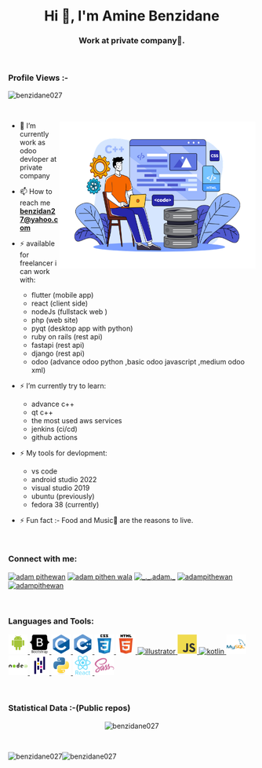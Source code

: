 <h1 align="center">Hi 👋, I'm Amine Benzidane</h1>
<h3 align="center">Work at private company🌟.</h3>

<br>

<p align="right"> <h3>Profile Views :-</h3> <img src="https://komarev.com/ghpvc/?username=benzidane027&label=Profile%20views&color=0e75b6&style=flat"
    alt="benzidane027" /> 
  </p>

<br>

<p><img align="right" src="https://github.com/benzidane027/benzidane027/blob/main/image/image_02.webp" alt="benzidane027" width="400" height="300" /></p>

- 🌱 I’m currently work as odoo devloper at private company 
- 📫 How to reach me **benzidan27@yahoo.com**
- ⚡ available for freelancer i can work with:
  - flutter (mobile app)
  - react (client side)
  - nodeJs (fullstack web )
  - php (web site)
  - pyqt (desktop app with python)
  - ruby on rails (rest api)
  - fastapi (rest api)
  - django (rest api)
  - odoo (advance odoo python ,basic odoo javascript ,medium odoo xml)

- ⚡ I’m currently try to learn:
  - advance c++ 
  - qt c++
  - the most used aws services
  - jenkins (ci/cd)
  - github actions
- ⚡ My tools for devlopment:
  - vs code 
  - android studio 2022
  - visual studio 2019
  - ubuntu (previously)
  - fedora 38 (currently)

- ⚡ Fun fact :- Food and Music🎵 are the reasons to live.

<br>

<h3 align="left">Connect with me:</h3>
<p align="left">
  <a href="" target="blank"><img align="center"
      src="https://raw.githubusercontent.com/rahuldkjain/github-profile-readme-generator/master/src/images/icons/Social/linked-in-alt.svg"
      alt="adam pithewan" height="30" width="40" /></a>
  <a href="" target="blank"><img align="center"
      src="https://raw.githubusercontent.com/rahuldkjain/github-profile-readme-generator/master/src/images/icons/Social/facebook.svg"
      alt="adam pithen wala" height="30" width="40" /></a>
  <a href="" target="blank"><img align="center"
      src="https://raw.githubusercontent.com/rahuldkjain/github-profile-readme-generator/master/src/images/icons/Social/instagram.svg"
      alt="_._.adam._" height="30" width="40" /></a>
  <a href="" target="blank"><img align="center"
      src="https://raw.githubusercontent.com/rahuldkjain/github-profile-readme-generator/master/src/images/icons/Social/hackerrank.svg"
      alt="adampithewan" height="30" width="40" /></a>
 <a href="https://twitter.com/benzidane0027" target="blank"><img align="center"
      src="https://raw.githubusercontent.com/rahuldkjain/github-profile-readme-generator/master/src/images/icons/Social/twitter.svg"
      alt="adampithewan" height="30" width="40" /></a>
</p>

<br>

<h3 align="left">Languages and Tools:</h3>
<p align="left"> <a href="https://developer.android.com" target="_blank" rel="noreferrer"> <img
      src="https://raw.githubusercontent.com/devicons/devicon/master/icons/android/android-original-wordmark.svg"
      alt="android" width="40" height="40" /> </a> <a href="https://getbootstrap.com" target="_blank" rel="noreferrer">
    <img src="https://raw.githubusercontent.com/devicons/devicon/master/icons/bootstrap/bootstrap-plain-wordmark.svg"
      alt="bootstrap" width="40" height="40" /> </a> <a href="https://www.cprogramming.com/" target="_blank"
    rel="noreferrer"> <img src="https://raw.githubusercontent.com/devicons/devicon/master/icons/c/c-original.svg"
      alt="c" width="40" height="40" /> </a> <a href="https://www.w3schools.com/cpp/" target="_blank" rel="noreferrer">
    <img src="https://raw.githubusercontent.com/devicons/devicon/master/icons/cplusplus/cplusplus-original.svg"
      alt="cplusplus" width="40" height="40" /> </a> <a href="https://www.w3schools.com/css/" target="_blank"
    rel="noreferrer"> <img
      src="https://raw.githubusercontent.com/devicons/devicon/master/icons/css3/css3-original-wordmark.svg" alt="css3"
      width="40" height="40" /> </a> <a href="https://www.w3.org/html/" target="_blank" rel="noreferrer"> <img
      src="https://raw.githubusercontent.com/devicons/devicon/master/icons/html5/html5-original-wordmark.svg"
      alt="html5" width="40" height="40" /> </a> <a href="https://www.adobe.com/in/products/illustrator.html"
    target="_blank" rel="noreferrer"> <img
      src="https://www.vectorlogo.zone/logos/adobe_illustrator/adobe_illustrator-icon.svg" alt="illustrator" width="40"
      height="40" /> </a> <a href="https://www.java.com" target="_blank" rel="noreferrer"> <img
      src="https://raw.githubusercontent.com/devicons/devicon/master/icons/javascript/javascript-original.svg"
      alt="javascript" width="40" height="40" /> </a> <a href="https://kotlinlang.org" target="_blank" rel="noreferrer">
    <img src="https://www.vectorlogo.zone/logos/kotlinlang/kotlinlang-icon.svg" alt="kotlin" width="40" height="40" />
  </a> <a href="https://www.mysql.com/" target="_blank" rel="noreferrer"> <img
      src="https://raw.githubusercontent.com/devicons/devicon/master/icons/mysql/mysql-original-wordmark.svg"
      alt="mysql" width="40" height="40" /> </a> </a> <a href="https://nodejs.org" target="_blank" rel="noreferrer"> <img
      src="https://raw.githubusercontent.com/devicons/devicon/master/icons/nodejs/nodejs-original-wordmark.svg"
      alt="nodejs" width="40" height="40" /> </a> <a href="https://pandas.pydata.org/" target="_blank" rel="noreferrer">
    <img
      src="https://raw.githubusercontent.com/devicons/devicon/2ae2a900d2f041da66e950e4d48052658d850630/icons/pandas/pandas-original.svg"
      alt="pandas" width="40" height="40" /> </a> <a href="https://www.photoshop.com/en" target="_blank"
    rel="noreferrer"> <img
      src="https://raw.githubusercontent.com/devicons/devicon/master/icons/python/python-original.svg" alt="python"
      width="40" height="40" /> </a> <a href="https://reactjs.org/" target="_blank" rel="noreferrer"> <img
      src="https://raw.githubusercontent.com/devicons/devicon/master/icons/react/react-original-wordmark.svg"
      alt="react" width="40" height="40" /> </a> <a href="https://sass-lang.com" target="_blank" rel="noreferrer"> <img
      src="https://raw.githubusercontent.com/devicons/devicon/master/icons/sass/sass-original.svg" alt="sass" width="40"
      height="40" /> </a> </p>

<br>

<h3>Statistical Data :-(Public repos)</h3>

<p align="center"><img align="center" src="https://github-readme-streak-stats.herokuapp.com/?user=benzidane027&theme=dark&background=0d1117&date_format=M%20j%5B%2C%20Y%5D" alt="benzidane027" /></p>
<br>

<p><img align="left"
    src="https://github-readme-stats.vercel.app/api/top-langs?username=benzidane027&show_icons=true&locale=en&bg_color=0d1117&text_color=ffffff&layout=compact&langs_count=8"
    alt="benzidane027" 
    bg_color=#808080/></p>


<p><img align="left" src="https://github-readme-stats.vercel.app/api?username=benzidane027&show_icons=true&locale=en&bg_color=0d1117&text_color=ffffff&repo=convoychat"
    alt="benzidane027"/></p>

